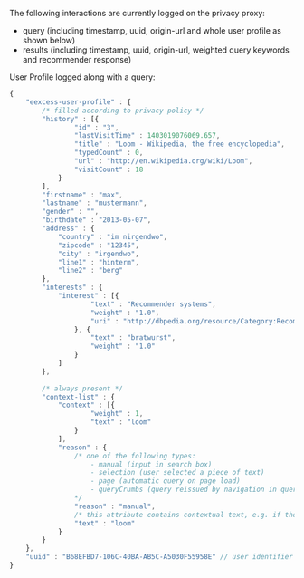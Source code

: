 The following interactions are currently logged on the privacy proxy:
* query (including timestamp, uuid, origin-url and whole user profile as shown below)
* results (including timestamp, uuid, origin-url, weighted query keywords and recommender response)



User Profile logged along with a query:
```javascript
{
	"eexcess-user-profile" : {
		/* filled according to privacy policy */
		"history" : [{
				"id" : "3",
				"lastVisitTime" : 1403019076069.657,
				"title" : "Loom - Wikipedia, the free encyclopedia",
				"typedCount" : 0,
				"url" : "http://en.wikipedia.org/wiki/Loom",
				"visitCount" : 18
			}
		],
		"firstname" : "max",
		"lastname" : "mustermann",
		"gender" : "",
		"birthdate" : "2013-05-07",
		"address" : {
			"country" : "im nirgendwo",
			"zipcode" : "12345",
			"city" : "irgendwo",
			"line1" : "hinterm",
			"line2" : "berg"
		},
		"interests" : {
			"interest" : [{
					"text" : "Recommender systems",
					"weight" : "1.0",
					"uri" : "http://dbpedia.org/resource/Category:Recommender_systems"
				}, {
					"text" : "bratwurst",
					"weight" : "1.0"
				}
			]
		},
		
		/* always present */
		"context-list" : {
			"context" : [{
					"weight" : 1,
					"text" : "loom"
				}
			],
			"reason" : {
				/* one of the following types:
					- manual (input in search box)
					- selection (user selected a piece of text)
					- page (automatic query on page load)
					- queryCrumbs (query reissued by navigation in queryCrumbs)
				*/
				"reason" : "manual",
				/* this attribute contains contextual text, e.g. if the user selects a piece of text and issues a query manual, the selection is still present and included here */
				"text" : "loom"
			}
		}
	},
	"uuid" : "B68EFBD7-106C-40BA-AB5C-A5030F55958E" // user identifier generated by extension
}
```